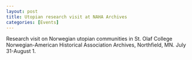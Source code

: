 ```yaml
---
layout: post
title: Utopian research visit at NAHA Archives
categories: [Events]
---
```

Research visit on Norwegian utopian communities in St. Olaf College Norwegian-American Historical Association Archives, Northfield, MN. July 31-August 1.

